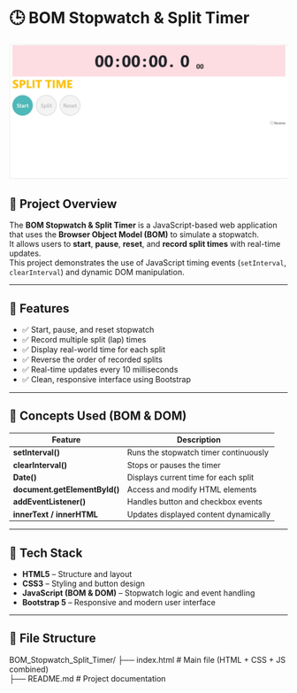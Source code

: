 # 🕒 BOM Stopwatch & Split Timer

![Stopwatch Output](https://github.com/Prajnapunya09/BOM-Stopwatch-and-Split-Timer/blob/main/stopwatch%20output%20img.jpg)

## 📘 Project Overview
The **BOM Stopwatch & Split Timer** is a JavaScript-based web application that uses the **Browser Object Model (BOM)** to simulate a stopwatch.  
It allows users to **start**, **pause**, **reset**, and **record split times** with real-time updates.  
This project demonstrates the use of JavaScript timing events (`setInterval`, `clearInterval`) and dynamic DOM manipulation.

---

## 🚀 Features
- ✅ Start, pause, and reset stopwatch  
- ✅ Record multiple split (lap) times  
- ✅ Display real-world time for each split  
- ✅ Reverse the order of recorded splits  
- ✅ Real-time updates every 10 milliseconds  
- ✅ Clean, responsive interface using Bootstrap  

---

## 🧠 Concepts Used (BOM & DOM)

| Feature | Description |
|----------|-------------|
| **setInterval()** | Runs the stopwatch timer continuously |
| **clearInterval()** | Stops or pauses the timer |
| **Date()** | Displays current time for each split |
| **document.getElementById()** | Access and modify HTML elements |
| **addEventListener()** | Handles button and checkbox events |
| **innerText / innerHTML** | Updates displayed content dynamically |

---

## 🧩 Tech Stack
- **HTML5** – Structure and layout  
- **CSS3** – Styling and button design  
- **JavaScript (BOM & DOM)** – Stopwatch logic and event handling  
- **Bootstrap 5** – Responsive and modern user interface  

---

## 📂 File Structure

BOM_Stopwatch_Split_Timer/
├── index.html       # Main file (HTML + CSS + JS combined)  
├── README.md        # Project documentation  
